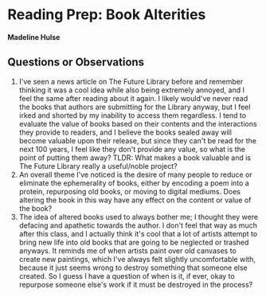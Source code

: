 # Reading Prep: Book Alterities

#### Madeline Hulse

## Questions or Observations

1. I've seen a news article on The Future Library before and remember thinking it was a cool idea while also being extremely annoyed, and I feel the same after reading about it again. I likely would've never read the books that authors are submitting for the Library anyway, but I feel irked and shorted by my inability to access them regardless. I tend to evaluate the value of books based on their contents and the interactions they provide to readers, and I believe the books sealed away will become valuable upon their release, but since they can't be read for the next 100 years, I feel like they don't provide any value, so what is the point of putting them away? TLDR: What makes a book valuable and is The Future Library really a useful/noble project? 
2. An overall theme I've noticed is the desire of many people to reduce or eliminate the ephemerality of books, either by encoding a poem into a protein, repurposing old books, or moving to digital mediums. Does altering the book in this way have any effect on the content or value of the book? 
3. The idea of altered books used to always bother me; I thought they were defacing and apathetic towards the author. I don't feel that way as much after this class, and I actually think it's cool that a lot of artists attempt to bring new life into old books that are going to be neglected or trashed anyways. It reminds me of when artists paint over old canvases to create new paintings, which I've always felt slightly uncomfortable with, because it just seems wrong to destroy something that someone else created. So I guess I have a question of when is it, if ever, okay to repurpose someone else's work if it must be destroyed in the process?